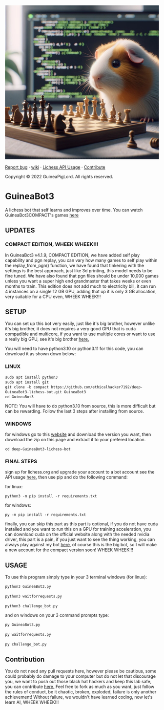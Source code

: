 ![GuineaBot4](/730b2f04-e42c-450f-90c2-51ea20b5b272.jpg)

  [Report bug][issue-link]
  · [wiki][wiki-link]
  · [Lichess API Usage][API-link]
  · [Contribute][contribution-link]

  Copyright © 2022 GuineaPigLord. All rights reserved.
  
# GuineaBot3

A lichess bot that self learns and improves over time. You can watch GuineaBot3COMPACT's games <a href="https://lichess.org/@/GuineaBot3COMPACT/tv">here</a>

## UPDATES ##
### COMPACT EDITION, WHEEK WHEEK!!! ###
In GuineaBot3 v4.1.9, COMPACT EDITION, we have added self play capability and pgn replay, you can vary how many games to self play within the replay_from_pgn() function, we have found that tinkering with the settings is the best approach, just like 3d printing, this model needs to be fine tuned. We have also found that pgn files should be under 10,000 games unless you want a super high end grandmaster that takes weeks or even months to train. This edition does not add much to electricity bill, it can run 4 instances on a single 12 GB GPU, adding that up it is only 3 GB allocation, very suitable for a CPU even, WHEEK WHEEK!!!

## SETUP ##

You can set up this bot very easily, just like it's big brother, however unlike it's big brother, it does not requires a very good GPU that is cuda compadible and multicore, if you want to use multiple cores or want to use a really big GPU, see it's big brother [here.](https://github.com/ethicalhacker7192/deep-GuineaBot3-lichess-bot)

You will need to have python3.10 or python3.11 for this code, you can download it as shown down below:

### LINUX ###

    sudo apt install python3
    sudo apt install git
    git clone -b compact https://github.com/ethicalhacker7192/deep-GuineaBot3-lichess-bot.git GuineaBot3
    cd GuineaBot3

NOTE: You will have to do python3.10 from source, this is more difficult but can be rewarding. Follow the last 3 steps after installing from source.

### WINDOWS ###
for windows go to this <a href="https://python.org">website</a> and download the version you want, then download the zip on this page and extract it to your prefered location.

    cd deep-GuineaBot3-lichess-bot


### FINAL STEPS ###

sign up for lichess.org and upgrade your account to a bot account see the API usage [here][API-link], then use pip and do the following command:

for linux:

    python3 -m pip install -r requirements.txt

for windows:

    py -m pip install -r requirements.txt

finally, you can skip this part as this part is optional, if you do not have cuda installed and you want to run this on a GPU for training acceleration, you can download cuda on the official website along with the needed nvidia driver, this part is a pain, if you just want to see the thing working, you can always play against my bot <a href="https://lichess.org/@/GuineaBot3COMPACT">here</a>, of course this is the big bot, so I will make a new account for the compact version soon! WHEEK WHEEK!!!

## USAGE ##

To use this program simply type in your 3 terminal windows (for linux):

    python3 GuineaBot3.py

    python3 waitforrequests.py

    python3 challenge_bot.py

and on windows on your 3 command prompts type:

    py GuineaBot3.py

    py waitforrequests.py

    py challenge_bot.py
## Contribution ##

You do not need any pull requests here, however please be cautious, some could probably do damage to your computer but do not let that discourage you, we want to push out those black hat hackers and keep this lab safe, you can contribute [here.][contribution-link] Feel free to fork as much as you want, just follow the rules of conduct, be it chaotic, broken, exploded, failure is only another achievement! Without failure, we wouldn't have learned coding, now let's learn AI, WHEEK WHEEK!!!

[issue-link]: ../../issues/new
[wiki-link]: ../../wiki
[API-link]: https://lichess.org/api#tag/Bot
[contribution-link]: ../../fork
[compact-link]: ../../tree/compact
